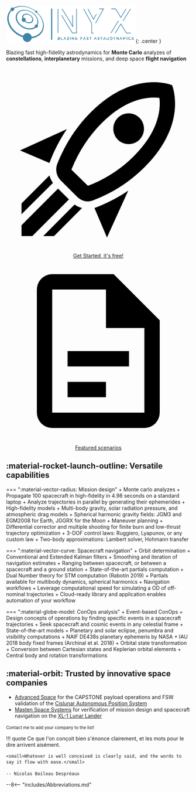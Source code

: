 ![Nyx logo](assets/logo.png){: .center }

<p class="pitch">Blazing fast high-fidelity astrodynamics for <b class="emph">Monte Carlo</b> analyzes of <b class="emph">constellations</b>, <b class="emph">interplanetary</b> missions, and deep space <b class="emph">flight navigation</b></p>

<p style="text-align:center">
    <a class="md-button md-button--primary" href="/user_guide/start/"><span class="twemoji"><svg xmlns="http://www.w3.org/2000/svg" viewBox="0 0 24 24"><path d="M13.13 22.19l-1.63-3.83c1.57-.58 3.04-1.36 4.4-2.27l-2.77 6.1M5.64 12.5l-3.83-1.63 6.1-2.77C7 9.46 6.22 10.93 5.64 12.5M19.22 4c.28 0 .53 0 .74.05.17 1.39-.02 4.25-3.3 7.53-1.7 1.71-3.73 3.02-6.01 3.89l-2.15-2.1c.92-2.31 2.23-4.34 3.92-6.03C15.18 4.58 17.64 4 19.22 4m0-2c-1.98 0-4.98.69-8.22 3.93-2.19 2.19-3.5 4.6-4.35 6.71-.28.75-.09 1.57.46 2.13l2.13 2.12c.38.38.89.61 1.42.61.23 0 .47-.06.7-.15A19.1 19.1 0 0018.07 13c5.66-5.66 3.54-10.61 3.54-10.61S20.7 2 19.22 2m-4.68 7.46c-.78-.78-.78-2.05 0-2.83s2.05-.78 2.83 0c.77.78.78 2.05 0 2.83-.78.78-2.05.78-2.83 0m-5.66 7.07l-1.41-1.41 1.41 1.41M6.24 22l3.64-3.64c-.34-.09-.67-.24-.97-.45L4.83 22h1.41M2 22h1.41l4.77-4.76-1.42-1.41L2 20.59V22m0-2.83l4.09-4.08c-.21-.3-.36-.62-.45-.97L2 17.76v1.41z"></path></svg></span> Get Started, it's free!</a>
    <a class="md-button" href="/validation/"><span class="twemoji"><svg xmlns="http://www.w3.org/2000/svg" viewBox="0 0 24 24"><path d="M6 2a2 2 0 00-2 2v16a2 2 0 002 2h12a2 2 0 002-2V8l-6-6H6m0 2h7v5h5v11H6V4m2 8v2h8v-2H8m0 4v2h5v-2H8z"></path></svg></span> Featured scenarios</a>
</p>

## :material-rocket-launch-outline: Versatile capabilities

=== ":material-vector-radius: Mission design"
    + <span class="emph">Monte carlo analyzes</span>
        + Propagate 100 spacecraft in high-fidelity in 4.98 seconds on a standard laptop
        + Analyze trajectories in parallel by generating their ephemerides
    + <span class="emph">High-fidelity models</span>
        + Multi-body gravity, solar radiation pressure, and atmospheric drag models
        + Spherical harmonic gravity fields: JGM3 and EGM2008 for Earth, JGGRX for the Moon
    + <span class="emph">Maneuver planning</span>
        + Differential corrector and multiple shooting for finite burn and low-thrust trajectory optimization
        + 3-DOF control laws: Ruggiero, Lyapunov, or any custom law
        + Two-body approximations: Lambert solver, Hohmann transfer

=== ":material-vector-curve: Spacecraft navigation"
    + <span class="emph">Orbit determination</span>
        + Conventional and Extended Kalman filters
        + Smoothing and iteration of navigation estimates
        + Ranging between spacecraft, or between a spacecraft and a ground station
    + <span class="emph">State-of-the-art partials computation</span>
        + Dual Number theory for STM computation (Rabotin 2019)
        + Partials available for multibody dynamics, spherical harmonics
    + <span class="emph">Navigation workflows</span>
        + Leverage computational speed for simulating a OD of off-nominal trajectories
        + Cloud-ready library and application enables automation of your workflow

=== ":material-globe-model: ConOps analysis"
    + <span class="emph">Event-based ConOps</span>
        + Design concepts of operations by finding specific events in a spacecraft trajectories
        + Seek spacecraft and cosmic events in any celestial frame
    + <span class="emph">State-of-the-art models</span>
        + Planetary and solar eclipse, penumbra and visibility computations
        + NAIF DE438s planetary ephemeris by NASA
        + IAU 2018 body fixed frames (Archinal et al. 2018)
    + <span class="emph">Orbital state transformation</span>
        + Conversion between Cartesian states and Keplerian orbital elements
        + Central body and rotation transformations


## :material-orbit: Trusted by innovative space companies
+ [Advanced Space](https://advancedspace.com/) for the CAPSTONE payload operations and FSW validation of the [Cislunar Autonomous Position System](https://advancedspace.com/caps/)
+ [Masten Space Systems](https://masten.aero/) for verification of mission design and spacecraft navigation on the [XL-1 Lunar Lander](https://masten.aero/lunar-lander/)

<small>Contact me to add your company to the list!</small>


!!! quote
    Ce que l'on conçoit bien s'énonce clairement, et les mots pour le dire arrivent aisément.

    <small>Whatever is well conceived is clearly said, and the words to say it flow with ease.</small>

    -- Nicolas Boileau Despréaux

--8<-- "includes/Abbreviations.md"